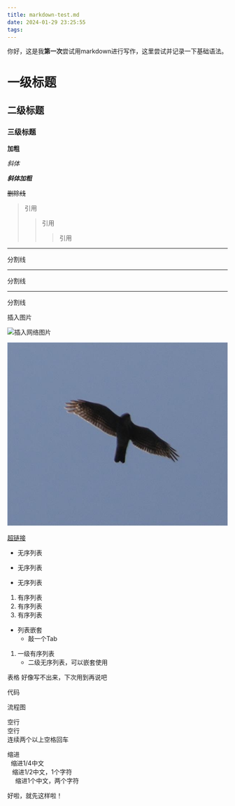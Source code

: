 ```yaml
---
title: markdown-test.md
date: 2024-01-29 23:25:55
tags:
---
```



你好，这是我**第一次**尝试用markdown进行写作，这里尝试并记录一下基础语法。

# 一级标题
## 二级标题
### 三级标题


**加粗**

*斜体*

***斜体加粗***

~~删除线~~

>引用
>>引用
>>>引用

---
分割线

*****
分割线

_______
分割线

插入图片

![插入网络图片](https://wallpapercave.com/wp/wp4154035.jpg "robin")

![插入本地图片](日本松雀鹰1.JPG "终于好了")  

[超链接](https://zhuanlan.zhihu.com/p/270716843)

- 无序列表
+ 无序列表
* 无序列表

1. 有序列表
2. 有序列表
3. 有序列表

* 列表嵌套
  * 敲一个Tab

1. 一级有序列表
   * 二级无序列表，可以嵌套使用

表格  好像写不出来，下次用到再说吧

代码

流程图

空行  
空行  
连续两个以上空格回车

缩进  
&nbsp; 缩进1/4中文  
&ensp; 缩进1/2中文，1个字符  
&emsp; 缩进1个中文，两个字符  

好啦，就先这样啦！




